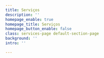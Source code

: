 ```yaml
---
title: Serviços
description: ''
homepage_enable: true
homepage_title: Serviços
homepage_button_enable: false
class: services-page default-section-page
background: ''
intro: ''

---
```


